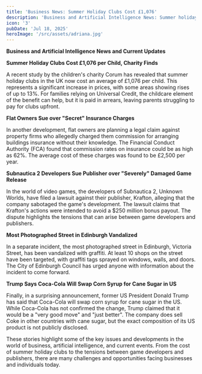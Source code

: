 ```yaml
---
title: 'Business News: Summer Holiday Clubs Cost £1,076'
description: 'Business and Artificial Intelligence News: Summer holiday clubs cost £1,076 per child, flat owners sue over secret insurance charges, Subnautica'
icon: '3'
pubDate: 'Jul 18, 2025'
heroImage: '/src/assets/adriana.jpg'
---
```


**Business and Artificial Intelligence News and Current Updates**

**Summer Holiday Clubs Cost £1,076 per Child, Charity Finds**

A recent study by the children's charity Corum has revealed that summer holiday clubs in the UK now cost an average of £1,076 per child. This represents a significant increase in prices, with some areas showing rises of up to 13%. For families relying on Universal Credit, the childcare element of the benefit can help, but it is paid in arrears, leaving parents struggling to pay for clubs upfront.

**Flat Owners Sue over "Secret" Insurance Charges**

In another development, flat owners are planning a legal claim against property firms who allegedly charged them commission for arranging buildings insurance without their knowledge. The Financial Conduct Authority (FCA) found that commission rates on insurance could be as high as 62%. The average cost of these charges was found to be £2,500 per year.

**Subnautica 2 Developers Sue Publisher over "Severely" Damaged Game Release**

In the world of video games, the developers of Subnautica 2, Unknown Worlds, have filed a lawsuit against their publisher, Krafton, alleging that the company sabotaged the game's development. The lawsuit claims that Krafton's actions were intended to avoid a $250 million bonus payout. The dispute highlights the tensions that can arise between game developers and publishers.

**Most Photographed Street in Edinburgh Vandalized**

In a separate incident, the most photographed street in Edinburgh, Victoria Street, has been vandalized with graffiti. At least 10 shops on the street have been targeted, with graffiti tags sprayed on windows, walls, and doors. The City of Edinburgh Council has urged anyone with information about the incident to come forward.

**Trump Says Coca-Cola Will Swap Corn Syrup for Cane Sugar in US**

Finally, in a surprising announcement, former US President Donald Trump has said that Coca-Cola will swap corn syrup for cane sugar in the US. While Coca-Cola has not confirmed the change, Trump claimed that it would be a "very good move" and "just better". The company does sell Coke in other countries with cane sugar, but the exact composition of its US product is not publicly disclosed.

These stories highlight some of the key issues and developments in the world of business, artificial intelligence, and current events. From the cost of summer holiday clubs to the tensions between game developers and publishers, there are many challenges and opportunities facing businesses and individuals today.
